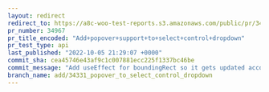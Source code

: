 ```yaml
---
layout: redirect
redirect_to: https://a8c-woo-test-reports.s3.amazonaws.com/public/pr/34967/api/index.html
pr_number: 34967
pr_title_encoded: "Add+popover+support+to+select+control+dropdown"
pr_test_type: api
last_published: "2022-10-05 21:29:07 +0000"
commit_sha: cea45746e43af9c1c007881ecc225f1337bc46be
commit_message: "Add useEffect for boundingRect so it gets updated accordingly"
branch_name: add/34331_popover_to_select_control_dropdown
---
```


